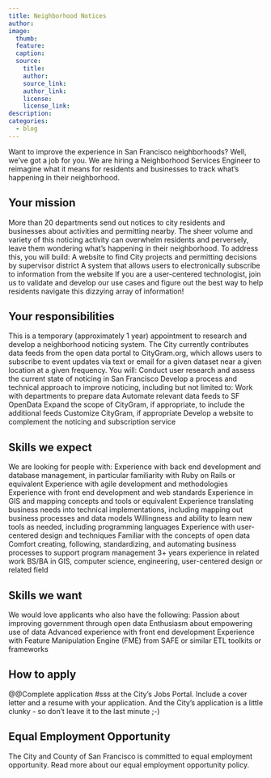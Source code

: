 ```yaml
---
title: Neighborhood Notices
author:
image:
  thumb:
  feature:
  caption:
  source:
    title:
    author:
    source_link:
    author_link:
    license:
    license_link:
description:
categories:
  - blog
---
```

Want to improve the experience in San Francisco neighborhoods? Well, we’ve got a job for you. We are hiring a Neighborhood Services Engineer to reimagine what it means for residents and businesses to track what’s happening in their neighborhood.
## Your mission
More than 20 departments send out notices to city residents and businesses about activities and permitting nearby. The sheer volume and variety of this noticing activity can overwhelm residents and perversely, leave them wondering what’s happening in their neighborhood. To address this, you will build:
A website to find City projects and permitting decisions by supervisor district
A system that allows users to electronically subscribe to information from the website
If you are a user-centered technologist, join us to validate and develop our use cases and figure out the best way to help residents navigate this dizzying array of information!
## Your responsibilities
This is a temporary (approximately 1 year) appointment to research and develop a neighborhood noticing system. The City currently contributes data feeds from the open data portal to CityGram.org, which allows users to subscribe to event updates via text or email for a given dataset near a given location at a given frequency. You will:
Conduct user research and assess the current state of noticing in San Francisco
Develop a process and technical approach to improve noticing, including but not limited to:
Work with departments to prepare data
Automate relevant data feeds to SF OpenData
Expand the scope of CityGram, if appropriate, to include the additional feeds
Customize CityGram, if appropriate
Develop a website to complement the noticing and subscription service
## Skills we expect
We are looking for people with:
Experience with back end development and database management, in particular familiarity with Ruby on Rails or equivalent
Experience with agile development and methodologies
Experience with front end development and web standards
Experience in GIS and mapping concepts and tools or equivalent
Experience translating business needs into technical implementations, including mapping out business processes and data models
Willingness and ability to learn new tools as needed, including programming languages
Experience with user-centered design and techniques
Familiar with the concepts of open data
Comfort creating, following, standardizing, and automating business processes to support program management
3+ years experience in related work
BS/BA in GIS, computer science, engineering, user-centered design or related field
## Skills we want
We would love applicants who also have the following:
Passion about improving government through open data
Enthusiasm about empowering use of data
Advanced experience with front end development
Experience with Feature Manipulation Engine (FME) from SAFE or similar ETL toolkits or frameworks
## How to apply
@@Complete application #sss at the City’s Jobs Portal. Include a cover letter and a resume with your application. And the City’s application is a little clunky - so don’t leave it to the last minute ;-)
## Equal Employment Opportunity
The City and County of San Francisco is committed to equal employment opportunity. Read more about our equal employment opportunity policy.